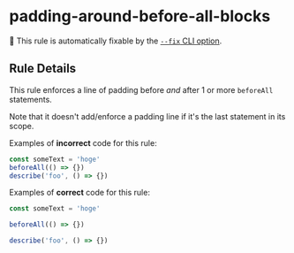 # padding-around-before-all-blocks

🔧 This rule is automatically fixable by the [`--fix` CLI option](https://eslint.org/docs/latest/user-guide/command-line-interface#--fix).

<!-- end auto-generated rule header -->

## Rule Details

This rule enforces a line of padding before _and_ after 1 or more `beforeAll`
statements.

Note that it doesn't add/enforce a padding line if it's the last statement in
its scope.

Examples of **incorrect** code for this rule:

```js
const someText = 'hoge'
beforeAll(() => {})
describe('foo', () => {})
```

Examples of **correct** code for this rule:

```js
const someText = 'hoge'

beforeAll(() => {})

describe('foo', () => {})
```
